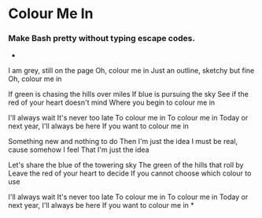 # Colour Me In

### Make Bash pretty without typing escape codes.

*
I am grey, still on the page
Oh, colour me in
Just an outline, sketchy but fine
Oh, colour me in

If green is chasing the hills over miles
If blue is pursuing the sky
See if the red of your heart doesn't mind
Where you begin to colour me in

I'll always wait
It's never too late
To colour me in
To colour me in
Today or next year, I'll always be here
If you want to colour me in

Something new and nothing to do
Then I'm just the idea
I must be real, cause somehow I feel
That I'm just the idea

Let's share the blue of the towering sky
The green of the hills that roll by
Leave the red of your heart to decide
If you cannot choose which colour to use

I'll always wait
It's never too late
To colour me in
To colour me in
Today or next year, I'll always be here
If you want to colour me in
*